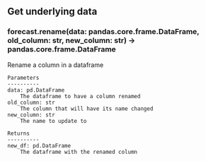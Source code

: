 ## Get underlying data 
### forecast.rename(data: pandas.core.frame.DataFrame, old_column: str, new_column: str) -> pandas.core.frame.DataFrame

Rename a column in a dataframe

    Parameters
    ----------
    data: pd.DataFrame
        The dataframe to have a column renamed
    old_column: str
        The column that will have its name changed
    new_column: str
        The name to update to

    Returns
    ----------
    new_df: pd.DataFrame
        The dataframe with the renamed column
